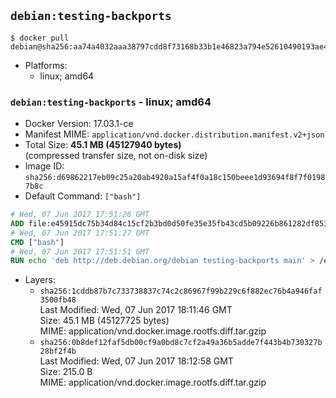 ## `debian:testing-backports`

```console
$ docker pull debian@sha256:aa74a4032aaa38797cdd8f73168b33b1e46823a794e52610490193ae486231f2
```

-	Platforms:
	-	linux; amd64

### `debian:testing-backports` - linux; amd64

-	Docker Version: 17.03.1-ce
-	Manifest MIME: `application/vnd.docker.distribution.manifest.v2+json`
-	Total Size: **45.1 MB (45127940 bytes)**  
	(compressed transfer size, not on-disk size)
-	Image ID: `sha256:d69862217eb09c25a20ab4920a15af4f0a18c150beee1d93694f8f7f01987b8c`
-	Default Command: `["bash"]`

```dockerfile
# Wed, 07 Jun 2017 17:51:26 GMT
ADD file:e45915dc75b34d84c15cf2b3bd0d50fe35e35fb43cd5b09226b861282df8539c in / 
# Wed, 07 Jun 2017 17:51:27 GMT
CMD ["bash"]
# Wed, 07 Jun 2017 17:51:51 GMT
RUN echo 'deb http://deb.debian.org/debian testing-backports main' > /etc/apt/sources.list.d/backports.list
```

-	Layers:
	-	`sha256:1cddb87b7c733738837c74c2c86967f99b229c6f882ec76b4a946faf3500fb48`  
		Last Modified: Wed, 07 Jun 2017 18:11:46 GMT  
		Size: 45.1 MB (45127725 bytes)  
		MIME: application/vnd.docker.image.rootfs.diff.tar.gzip
	-	`sha256:0b8def12faf5db00cf9a0bd8c7cf2a49a36b5adde7f443b4b730327b28bf2f4b`  
		Last Modified: Wed, 07 Jun 2017 18:12:58 GMT  
		Size: 215.0 B  
		MIME: application/vnd.docker.image.rootfs.diff.tar.gzip
